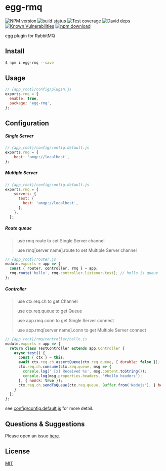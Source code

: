 # egg-rmq

[![NPM version][npm-image]][npm-url]
[![build status][travis-image]][travis-url]
[![Test coverage][codecov-image]][codecov-url]
[![David deps][david-image]][david-url]
[![Known Vulnerabilities][snyk-image]][snyk-url]
[![npm download][download-image]][download-url]

[npm-image]: https://img.shields.io/npm/v/egg-rmq.svg?style=flat-square
[npm-url]: https://npmjs.org/package/egg-rmq
[travis-image]: https://img.shields.io/travis/eggjs/egg-rmq.svg?style=flat-square
[travis-url]: https://travis-ci.org/eggjs/egg-rmq
[codecov-image]: https://img.shields.io/codecov/c/github/eggjs/egg-rmq.svg?style=flat-square
[codecov-url]: https://codecov.io/github/eggjs/egg-rmq?branch=master
[david-image]: https://img.shields.io/david/eggjs/egg-rmq.svg?style=flat-square
[david-url]: https://david-dm.org/eggjs/egg-rmq
[snyk-image]: https://snyk.io/test/npm/egg-rmq/badge.svg?style=flat-square
[snyk-url]: https://snyk.io/test/npm/egg-rmq
[download-image]: https://img.shields.io/npm/dm/egg-rmq.svg?style=flat-square
[download-url]: https://npmjs.org/package/egg-rmq

egg plugin for RabbitMQ

## Install

```bash
$ npm i egg-rmq --save
```

## Usage

```js
// {app_root}/config/plugin.js
exports.rmq = {
  enable: true,
  package: 'egg-rmq',
};
```

## Configuration

##### Single Server

```js
// {app_root}/config/config.default.js
exports.rmq = {
    host: 'amqp://localhost',
};
```

##### Multiple Server

```js
// {app_root}/config/config.default.js
exports.rmq = {
    servers: {
      test: {
        host: 'amqp://localhost',
      },
    },
  };
```

##### Route queue

> use rmq.route to set Single Server channel
>
> use rmq[server name].route to set Multiple Server channel

```js
// {app_root}/router.js
module.exports = app => {
  const { router, controller, rmq } = app;
  rmq.route('hello', rmq.controller.listener.test); // hello is queue
};
```

##### Controller

> use ctx.req.ch to get Channel 
>
> use ctx.req.queue to get Queue
>
> use app.rmq.conn to get Single Server connect
>
> use app.rmq[server name].conn to get Multiple Server connect

```js
// {app_root}/rmq/controller/hello.js
module.exports = app => {
  return class TestController extends app.Controller {
    async test() {
      const { ctx } = this;
      await ctx.req.ch.assertQueue(ctx.req.queue, { durable: false });
      ctx.req.ch.consume(ctx.req.queue, msg => {
        console.log(' [x] Received %s', msg.content.toString());
        console.log(msg.properties.headers, '#hello headers');
      }, { noAck: true });
      ctx.req.ch.sendToQueue(ctx.req.queue, Buffer.from('Nodejs'), { headers: { user: 'user test' } });
    }
  };
};
```



see [config/config.default.js](config/config.default.js) for more detail.

## Questions & Suggestions

Please open an issue [here](https://github.com/Dess-Li/egg/issues).

## License

[MIT](LICENSE)
